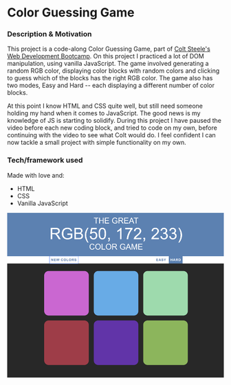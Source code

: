 # Color Guessing Game

### Description & Motivation

This project is a code-along Color Guessing Game, part of [Colt Steele's Web Development Bootcamp](https://www.udemy.com/the-web-developer-bootcamp). On this project I practiced a lot of DOM manipulation, using vanilla JavaScript. The game involved generating a random RGB color, displaying color blocks with random colors and clicking to guess which of the blocks has the right RGB color. The game also has two modes, Easy and Hard -- each displaying a different number of color blocks.

At this point I know HTML and CSS quite well, but still need someone holding my hand when it comes to JavaScript. The good news is my knowledge of JS is starting to solidify. During this project I have paused the video before each new coding block, and tried to code on my own, before continuing with the video to see what Colt would do. I feel confident I can now tackle a small project with simple functionality on my own.

### Tech/framework used
Made with love and:
* HTML
* CSS
* Vanilla JavaScript

![Screenshot of the Color Guessing Game](screenshot.png)
